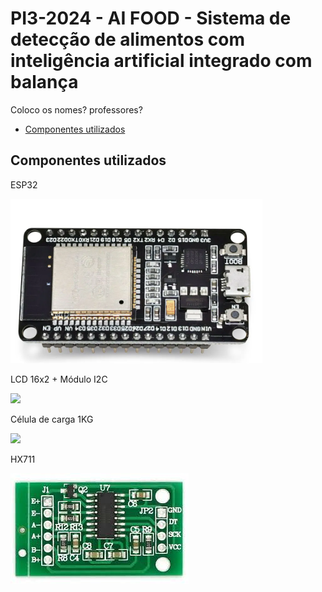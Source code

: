 # PI3-2024 - AI FOOD -  Sistema de detecção de alimentos com inteligência artificial integrado com balança

Coloco os nomes? professores? 


* [Componentes utilizados](#componentes-utilizados)

## Componentes utilizados

ESP32

![](https://github.com/suzuki1994/PI3-2024/blob/main/Figuras/ESP32.png)

LCD 16x2 + Módulo I2C

![](https://github.com/suzuki1994/PI3-2024/blob/main/Figuras/LCD%2016x2%20m%C3%B3dulo%20I2C.png)

Célula de carga 1KG

![](https://github.com/suzuki1994/PI3-2024/blob/main/Figuras/C%C3%A9lula%20de%20carga.png)

HX711

![](https://github.com/suzuki1994/PI3-2024/blob/main/Figuras/HX711.jpg)
